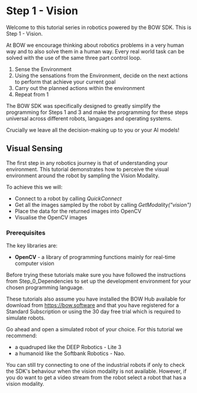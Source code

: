 # Step 1 - Vision

Welcome to this tutorial series in robotics powered by the BOW SDK. This is Step 1 - Vision.

At BOW we encourage thinking about robotics problems in a very human way and to also 
solve them in a human way. Every real world task can be solved with the use of the same
three part control loop.
1. Sense the Environment
2. Using the sensations from the Environment, decide on the next actions to perform that achieve your current goal
3. Carry out the planned actions within the environment
4. Repeat from 1

The BOW SDK was specifically designed to greatly simplify the programming for Steps 1 and 3 and make the programming for these steps universal across different robots, languages and operating systems. 

Crucially we leave all the decision-making up to you or your AI models!

## Visual Sensing

The first step in any robotics journey is that of understanding your environment. This tutorial demonstrates how to perceive the visual environment around the robot by sampling the Vision Modality.

To achieve this we will:
- Connect to a robot by calling *QuickConnect*
- Get all the images sampled by the robot by calling *GetModality("vision")*
- Place the data for the returned images into OpenCV
- Visualise the OpenCV images

### Prerequisites
The key libraries are:
- **OpenCV** - a library of programming functions mainly for real-time computer vision

Before trying these tutorials make sure you have followed the instructions from Step_0_Dependencies to set up the development environment for your chosen programming language.

These tutorials also assume you have installed the BOW Hub available for download from https://bow.software and that you have registered for a Standard Subscription or using the 30 day free trial which is required to simulate robots.

Go ahead and open a simulated robot of your choice. For this tutorial we recommend:
- a quadruped like the DEEP Robotics - Lite 3 
- a humanoid like the Softbank Robotics - Nao.

You can still try connecting to one of the industrial robots if only to check the SDK's behaviour when the vision modality is not available. However, if you do want to get a video stream from the robot select a robot that has a vision modality.